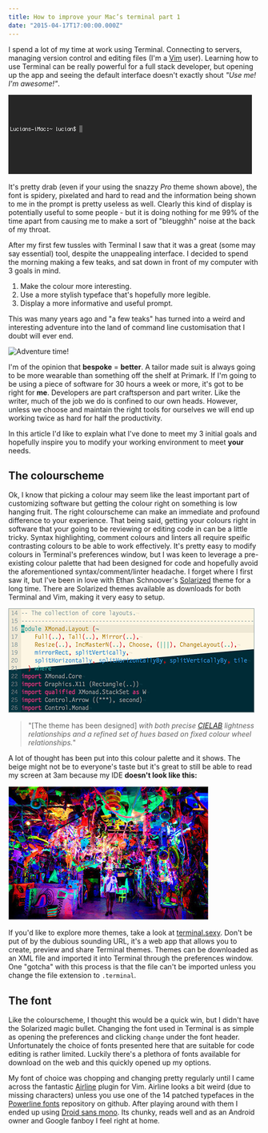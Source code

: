 ```yaml
---
title: How to improve your Mac’s terminal part 1
date: "2015-04-17T17:00:00.000Z"
---
```


I spend a lot of my time at work using Terminal. Connecting to servers,
managing version control and editing files (I'm a [Vim][0] user). Learning how
to use Terminal can be really powerful for a full stack developer, but opening
up the app and seeing the default interface doesn't exactly shout *"Use me! I'm
awesome!"*.

![Standard bash prompt](standard-prompt.png)

It's pretty drab (even if your using the snazzy *Pro* theme shown above), the
font is spidery, pixelated and hard to read and the information being
shown to me in the prompt is pretty useless as well.
Clearly this kind of display is potentially useful to some people - but it
is doing nothing for me 99% of the time apart from causing me to make a sort of
"bleugghh" noise at the back of my throat.

After my first few tussles with Terminal I saw that it was a great (some may say
essential) tool, despite the unappealing interface.
I decided to spend the morning making a few teaks, and sat down in front of my
computer with 3 goals in mind.

1. Make the colour more interesting.
2. Use a more stylish typeface that's hopefully more legible.
3. Display a more informative and useful prompt.

This was many years ago and "a few teaks" has turned into a weird and interesting
adventure into the land of command line customisation that I doubt will ever end.

![Adventure time!](/adventure.jpg)

I'm of the opinion that **bespoke** = **better**. A tailor made suit is
always going to be more wearable than something off the shelf at Primark. If I'm
going to be using a piece of software for 30 hours a week or more, it's got to
be right for **me**.
Developers are part craftsperson and part writer. Like the writer, much of the job we do is
confined to our own heads. However, unless we choose and maintain the right
tools for ourselves we will end up working twice as hard for half the
productivity.

In this article I'd like to explain what I've done to meet my 3 initial goals
and hopefully inspire you to modify your working environment to meet **your**
needs.

The colourscheme
----------------

Ok, I know that picking a colour may seem like the least important part of
customizing software but getting the colour right on something is low hanging
fruit. The right colourscheme can make an immediate and profound difference to your experience.
That being said, getting your colours right in software that your going to be reviewing
or editing code in can be a little tricky. Syntax highlighting, comment colours
and linters all require speific contrasting colours to be able to work
effectively.
It's pretty easy to modify colours in Terminal's preferences window, but I was
keen to leverage a pre-existing colour palette that had been designed for code
and hopefully avoid the aforementioned syntax/comment/linter headache.
I forget where I first saw it, but I've been in love with Ethan Schnoover's
[Solarized][2] theme for a long time. There are Solarized themes available as
downloads for both Terminal and Vim, making it very easy to setup.

![solarized dual display](solarized-dualmode.png)

>"[The theme has been designed] *with both precise [CIELAB][3] lightness
relationships and a refined set of hues based on fixed colour wheel relationships.*"


A lot of thought has been put into this colour palette and it shows. The beige
might not be to everyone's taste but it's great to still be
able to read my screen at 3am because my IDE **doesn't look like this:**

![Neon overload](neonoverload.jpg)

If you'd like to explore more themes, take a look at [terminal.sexy][4]. Don't be put
of by the dubious sounding URL, it's a web app that allows you to create, preview
and share Terminal themes. Themes can be downloaded as an XML
file and imported it into Terminal through the preferences window.
One "gotcha" with this process is that the file can't be imported unless you
change the file extension to `.terminal`.


The font
--------

Like the colourscheme, I thought this would be a quick win, but I didn't have the
Solarized magic bullet.
Changing the font used in Terminal is as simple as opening the preferences and
clicking `change` under the font header. Unfortunately the choice of fonts
presented here that are suitable for code editing is rather limited.
Luckily there's a plethora of fonts available for download on the web and this
quickly opened up my options.

My font of choice was chopping and changing
pretty regularly until I came across the fantastic [Airline][6] plugin for Vim.
Airline looks a bit weird (due to missing characters) unless you use one of
the 14 patched typefaces in the [Powerline fonts][7] repository on github. After
playing around with them I ended up using [Droid sans mono][8].
Its chunky, reads well and as an Android owner and Google fanboy I feel right at home.

[0]: https://jaxbot.me/articles/why-i-use-vim
[1]: http://markdotto.com/2012/10/18/terminal-hotness/
[2]: http://ethanschoonover.com/solarized
[3]: http://en.wikipedia.org/wiki/Lab_colour_space
[4]: http://terminal.sexy/
[5]: http://en.wikipedia.org/wiki/Analysis_paralysis
[6]: https://github.com/bling/vim-airline
[7]: https://github.com/powerline/fonts
[8]: http://www.google.com/fonts/specimen/Droid+Sans+Mono
[9]: http://markdotto.com/2013/01/13/improved-terminal-hotness/
[10]: https://gist.github.com/clozed2u/4971506#file-gistfile1-sh
[11]: http://bitmote.com/index.php?post/2012/11/19/Using-ANSI-Color-Codes-to-Colorize-Your-Bash-Prompt-on-Linux
[12]: http://ethanschoonover.com/solarized#the-values
[13]: http://stackoverflow.com/
[14]: http://www.tldp.org/HOWTO/Bash-Prompt-HOWTO/bash-prompt-escape-sequences.html
[15]: http://www.cyberciti.biz/faq/linux-change-hostname/
